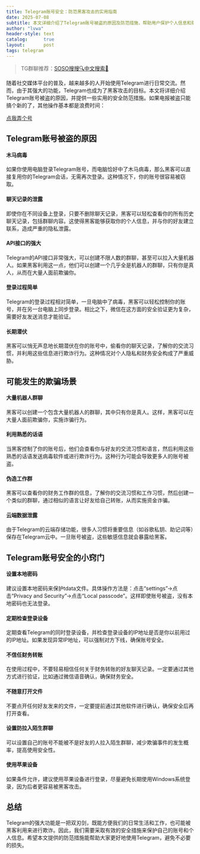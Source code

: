 ```yaml
---
title: Telegram账号安全：防范黑客攻击的实用指南
date: 2025-07-08
subtitle: 本文详细介绍了Telegram账号被盗的原因及防范措施，帮助用户保护个人信息和财务安全。
author: "lvwa"
header-style: text
catalog:      true
layout:       post
tags: telegram
---
```


> TG群聊推荐：[SOSO搜搜🔍中文搜索🔞](https://t.me/lvwapro)

随着社交媒体平台的普及，越来越多的人开始使用Telegram进行日常交流。然而，由于其强大的功能，Telegram也成为了黑客攻击的目标。本文将详细介绍Telegram账号被盗的原因，并提供一些实用的安全防范措施。如果电报被盗只能搞个新的了，其他操作基本都是浪费时间：

 [点我弄个号](http://lvwapro.idbb.me?from=25322&cid=22&mid=116)

## Telegram账号被盗的原因

#### 木马病毒
如果你使用电脑登录Telegram账号，而电脑恰好中了木马病毒，那么黑客可以直接复用你的Telegram会话，无需再次登录。这种情况下，你的账号很容易被窃取。

#### 聊天记录的泄露
即使你在不同设备上登录，只要不删除聊天记录，黑客可以轻松查看你的所有历史聊天记录，包括群聊内容。这使得黑客能够获取你的个人信息，并与你的好友建立联系，造成严重的隐私泄露。

#### API接口的强大
Telegram的API接口非常强大，可以创建不限人数的群聊，甚至可以拉入大量机器人。如果黑客利用这一点，他们可以创建一个几乎全是机器人的群聊，只有你是真人，从而在大量人面前欺骗你。

#### 登录过程简单
Telegram的登录过程相对简单，一旦电脑中了病毒，黑客可以轻松控制你的账号，并在另一台电脑上同步登录。相比之下，微信在这方面的安全验证更为复杂，需要好友发送消息才能验证。

#### 长期潜伏
黑客可以悄无声息地长期潜伏在你的账号中，偷看你的聊天记录，了解你的交流习惯，并利用这些信息进行欺诈行为。这种情况对个人隐私和财务安全构成了严重威胁。

## 可能发生的欺骗场景

#### 大量机器人群聊
黑客可以创建一个包含大量机器人的群聊，其中只有你是真人。这样，黑客可以在大量人面前欺骗你，实施诈骗行为。

#### 利用熟悉的话语
当黑客控制了你的账号后，他们会查看你与好友的交流习惯和语言，然后利用这些熟悉的话语发送病毒软件或进行欺诈行为。这种行为可能会导致更多人的账号被盗。

#### 伪造工作群
黑客可以查看你的财务工作群的信息，了解你的交流习惯和工作习惯，然后创建一个类似的群聊，通过相似的语言让好友给自己转账，从而实施资金诈骗。

#### 云端数据泄露
由于Telegram的云端存储功能，很多人习惯将重要信息（如谷歌私钥、助记词等）保存在Telegram云中。一旦账号被盗，这些敏感信息就会暴露给黑客。

## Telegram账号安全的小窍门

#### 设置本地密码
建议设置本地密码来保护tdata文件。具体操作方法是：点击“settings”→点击“Privacy and Security”→点击“Local passcode”。这样即使账号被盗，没有本地密码也无法登录。

#### 定期检查登录设备
定期查看Telegram的同时登录设备，并检查登录设备的IP地址是否是你以前用过的IP地址。如果发现异常IP地址，可以强制对方下线，确保账号安全。

#### 不信任财务转账
在使用过程中，不要轻易相信任何关于财务转账的好友聊天记录。一定要通过其他方式进行验证，比如通过微信语音确认，确保财务安全。

#### 不随意打开文件
不要点开任何好友发来的文件，一定要提前通过其他软件进行确认，确保安全后再打开查看。

#### 设置防拉入陌生群聊
可以设置自己的账号不能被不是好友的人拉入陌生群聊，减少欺骗事件的发生概率，提高使用安全性。

#### 使用苹果设备
如果条件允许，建议使用苹果设备进行登录，尽量避免长期使用Windows系统登录，因为后者更容易被黑客攻击。

## 总结

Telegram的强大功能是一把双刃剑，既能方便我们的日常生活和工作，也可能被黑客利用来进行欺诈。因此，我们需要采取有效的安全措施来保护自己的账号和个人信息。希望本文提供的防范措施能帮助大家更好地使用Telegram，避免不必要的损失。